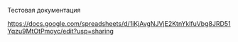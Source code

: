 Тестовая документация

https://docs.google.com/spreadsheets/d/1iKjAvgNJVjE2KtnYklfuVbg8JRD51Yqzu9MtOtPmoyc/edit?usp=sharing
